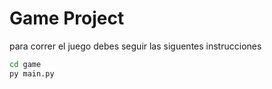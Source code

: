 # Game Project

para correr el juego debes seguir las siguentes instrucciones

```sh
cd game
py main.py
```